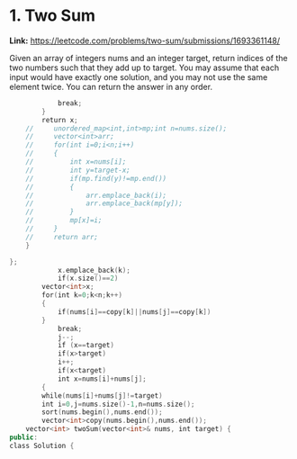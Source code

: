 # 1. Two Sum

**Link:** https://leetcode.com/problems/two-sum/submissions/1693361148/

Given an array of integers nums and an integer target, return indices of the two numbers such that they add up to target. You may assume that each input would have exactly one solution, and you may not use the same element twice. You can return the answer in any order.

```cpp
            break;
        }
        return x;
    //     unordered_map<int,int>mp;int n=nums.size();
    //     vector<int>arr;
    //     for(int i=0;i<n;i++)
    //     {
    //         int x=nums[i];
    //         int y=target-x;
    //         if(mp.find(y)!=mp.end())
    //         {
    //             arr.emplace_back(i);
    //             arr.emplace_back(mp[y]);
    //         }
    //         mp[x]=i;
    //     }
    //     return arr;
    }

};
            x.emplace_back(k);
            if(x.size()==2)
        vector<int>x;
        for(int k=0;k<n;k++)
        {
            if(nums[i]==copy[k]||nums[j]==copy[k])
        }
            break;
            j--;
            if (x==target)
            if(x>target)
            i++;
            if(x<target)
            int x=nums[i]+nums[j];
        {
        while(nums[i]+nums[j]!=target)
        int i=0,j=nums.size()-1,n=nums.size();
        sort(nums.begin(),nums.end());
        vector<int>copy(nums.begin(),nums.end());
    vector<int> twoSum(vector<int>& nums, int target) {
public:
class Solution {
```
